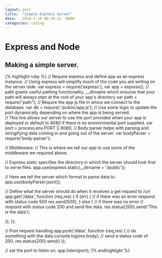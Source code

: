 ```yaml
---
layout: post
title:  "Simple Express Server"
date:   2016-1-10 00:50:32 -0800
categories: coding
---
```


# Express and Node

## Making a simple server.

{% highlight ruby %}
// Require express and define app as an express instance.
// Using express will simplify much of the code you are writing on the server-side.
var express = require('express');
var app = express();
// path grants useful pathing functionality. __dirname which ensures that your path will always start at the root of your app's directory
var path = require("path");
// Require the app js file in whice we connect to the database.
var db = require('./public/app.js');
// Use some logic to update the port dynamically depending on where the app is being served.  
// This line allows our server to use the port provided when your app is deployed or default to 8080 if there is no environmental port supplied.
var port = process.env.PORT || 8080;
// Body parser helps with parsing and stringifying data coming in and going out of the server.
var bodyParser = require('body-parser');

// Middleware:
// This is where we tell our app to use some of the middleware we required above.

// Express static specifies the directory in which the server should look first to serve files.
app.use(express.static(__dirname + '/public'));

// Here we tell the server which format to parse data to.
app.use(bodyParser.json());

// Define what the server should do when it receives a get request to /url
app.get('/data', function (req,res) {
  if (err) { // if there was an error
    respond with status code 500
    res.send(500);
  } else { // if there was no error
    // respond with status code 200 and send the data.
    res.status(200).send('This is the data');

  });
});

// Post request handling
app.post('/data', function (req,res) {
  // do something with the data
  console.log(res.body);
  // send a status code of 200.
  res.status(200).send()
});


// set the port to listen on.
app.listen(port);
{% endhighlight %}

